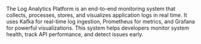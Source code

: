 The Log Analytics Platform is an end-to-end monitoring system that collects, processes, stores, and visualizes application logs in real time. It uses Kafka for real-time log ingestion, Prometheus for metrics, and Grafana for powerful visualizations. This system helps developers monitor system health, track API performance, and detect issues early.
